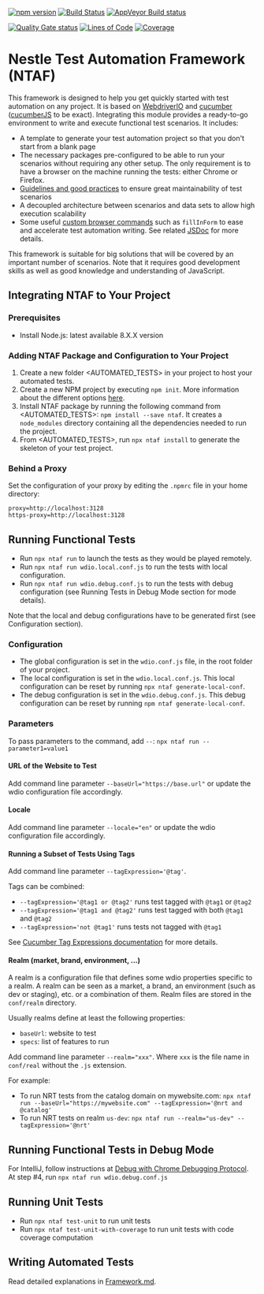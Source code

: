 [![npm version](https://badge.fury.io/js/ntaf.svg)](https://badge.fury.io/js/ntaf)
[![Build Status](https://travis-ci.org/nespresso/ntaf.svg?branch=master)](https://travis-ci.org/nespresso/ntaf)
[![AppVeyor Build status](https://ci.appveyor.com/api/projects/status/5wsjr8by0lqsngw4/branch/master?svg=true)](https://ci.appveyor.com/project/racodond/ntaf/branch/master)

[![Quality Gate status](https://sonarcloud.io/api/project_badges/measure?project=ntaf&metric=alert_status)](https://sonarcloud.io/dashboard?id=ntaf)
[![Lines of Code](https://sonarcloud.io/api/project_badges/measure?project=ntaf&metric=ncloc)](https://sonarcloud.io/dashboard?id=ntaf)
[![Coverage](https://sonarcloud.io/api/project_badges/measure?project=ntaf&metric=coverage)](https://sonarcloud.io/dashboard?id=ntaf)

# Nestle Test Automation Framework (NTAF)

This framework is designed to help you get quickly started with test automation on any project.
It is based on [WebdriverIO](http://webdriver.io/) and [cucumber](https://cucumber.io/) ([cucumberJS](https://github.com/cucumber/cucumber-js) to be exact).
Integrating this module provides a ready-to-go environment to write and execute functional test scenarios.
It includes:
* A template to generate your test automation project so that you don't start from a blank page
* The necessary packages pre-configured to be able to run your scenarios without requiring any other setup. The only requirement is to have a browser on the machine running the tests: either Chrome or Firefox.
* [Guidelines and good practices](https://github.com/nespresso/ntaf/blob/master/template/doc/Framework.md) to ensure great maintainability of test scenarios
* A decoupled architecture between scenarios and data sets to allow high execution scalability
* Some useful [custom browser commands](http://webdriver.io/guide/usage/customcommands.html) such as `fillInForm` to ease and accelerate test automation writing. See related [JSDoc](https://nespresso.github.io/ntaf/) for more details.

This framework is suitable for big solutions that will be covered by an important number of scenarios.
Note that it requires good development skills as well as good knowledge and understanding of JavaScript.

## Integrating NTAF to Your Project

### Prerequisites
* Install Node.js: latest available 8.X.X version

### Adding NTAF Package and Configuration to Your Project
1. Create a new folder <AUTOMATED_TESTS> in your project to host your automated tests.
2. Create a new NPM project by executing `npm init`. More information about the different options [here](https://docs.npmjs.com/getting-started/using-a-package.json).
3. Install NTAF package by running the following command from <AUTOMATED_TESTS>: `npm install --save ntaf`. It creates a `node_modules` directory containing all the dependencies needed to run the project.
4. From <AUTOMATED_TESTS>, run `npx ntaf install` to generate the skeleton of your test project.

### Behind a Proxy
Set the configuration of your proxy by editing the `.npmrc` file in your home directory:
```
proxy=http://localhost:3128
https-proxy=http://localhost:3128
```


## Running Functional Tests
* Run `npx ntaf run` to launch the tests as they would be played remotely.
* Run `npx ntaf run wdio.local.conf.js` to run the tests with local configuration.
* Run `npx ntaf run wdio.debug.conf.js` to run the tests with debug configuration (see Running Tests in Debug Mode section
for mode details).

Note that the local and debug configurations have to be generated first (see Configuration section).

### Configuration
* The global configuration is set in the `wdio.conf.js` file, in the root folder of your project.
* The local configuration is set in the `wdio.local.conf.js`. This local configuration can be reset by running
`npx ntaf generate-local-conf`.
* The debug configuration is set in the `wdio.debug.conf.js`. This debug configuration can be reset by running
`npm ntaf generate-local-conf`.

### Parameters
To pass parameters to the command, add `--`: `npx ntaf run --parameter1=value1`

#### URL of the Website to Test
Add command line parameter `--baseUrl="https://base.url"` or update the wdio configuration file accordingly.

#### Locale
Add command line parameter `--locale="en"` or update the wdio configuration file accordingly.
 
#### Running a Subset of Tests Using Tags
Add command line parameter `--tagExpression='@tag'`.

Tags can be combined:
* `--tagExpression='@tag1 or @tag2'` runs test tagged with `@tag1` or `@tag2`
* `--tagExpression='@tag1 and @tag2'` runs test tagged with both `@tag1` and `@tag2`
* `--tagExpression='not @tag1'` runs tests not tagged with `@tag1`

See [Cucumber Tag Expressions documentation](https://docs.cucumber.io/cucumber/api/#tag-expressions) for more details.

#### Realm (market, brand, environment, ...)
A realm is a configuration file that defines some wdio properties specific to a realm. A realm can be seen as a market, 
a brand, an environment (such as dev or staging), etc. or a combination of them. Realm files are stored in the
`conf/realm` directory.

Usually realms define at least the following properties:
* `baseUrl`: website to test
* `specs`: list of features to run

Add command line parameter `--realm="xxx"`. Where `xxx` is the file name in `conf/real` without the `.js` extension.

For example:
* To run NRT tests from the catalog domain on mywebsite.com: `npx ntaf run --baseUrl="https://mywebsite.com" --tagExpression='@nrt and @catalog'`
* To run NRT tests on realm `us-dev`: `npx ntaf run --realm="us-dev" --tagExpression='@nrt'`


## Running Functional Tests in Debug Mode
For IntelliJ, follow instructions at [Debug with Chrome Debugging Protocol](https://www.jetbrains.com/help/idea/running-and-debugging-node-js.html#ws_node_debug_remote_chrome).
At step #4, run `npx ntaf run wdio.debug.conf.js`


## Running Unit Tests
* Run `npx ntaf test-unit` to run unit tests
* Run `npx ntaf test-unit-with-coverage` to run unit tests with code coverage computation


## Writing Automated Tests
Read detailed explanations in [Framework.md](https://github.com/nespresso/ntaf/blob/master/template/doc/Framework.md).
